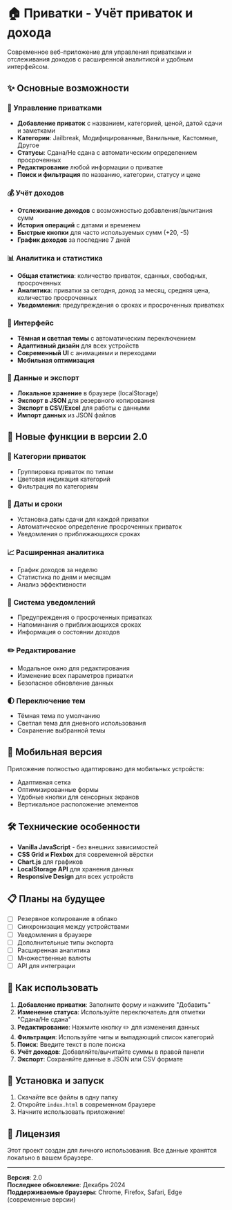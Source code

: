 # 🏠 Приватки - Учёт приваток и дохода

Современное веб-приложение для управления приватками и отслеживания доходов с расширенной аналитикой и удобным интерфейсом.

## ✨ Основные возможности

### 📝 Управление приватками
- **Добавление приваток** с названием, категорией, ценой, датой сдачи и заметками
- **Категории**: Jailbreak, Модифицированные, Ванильные, Кастомные, Другое
- **Статусы**: Сдана/Не сдана с автоматическим определением просроченных
- **Редактирование** любой информации о приватке
- **Поиск и фильтрация** по названию, категории, статусу и цене

### 💰 Учёт доходов
- **Отслеживание доходов** с возможностью добавления/вычитания сумм
- **История операций** с датами и временем
- **Быстрые кнопки** для часто используемых сумм (+20, -5)
- **График доходов** за последние 7 дней

### 📊 Аналитика и статистика
- **Общая статистика**: количество приваток, сданных, свободных, просроченных
- **Аналитика**: приватки за сегодня, доход за месяц, средняя цена, количество просроченных
- **Уведомления**: предупреждения о сроках и просроченных приватках

### 🎨 Интерфейс
- **Тёмная и светлая темы** с автоматическим переключением
- **Адаптивный дизайн** для всех устройств
- **Современный UI** с анимациями и переходами
- **Мобильная оптимизация**

### 💾 Данные и экспорт
- **Локальное хранение** в браузере (localStorage)
- **Экспорт в JSON** для резервного копирования
- **Экспорт в CSV/Excel** для работы с данными
- **Импорт данных** из JSON файлов

## 🚀 Новые функции в версии 2.0

### 🔄 Категории приваток
- Группировка приваток по типам
- Цветовая индикация категорий
- Фильтрация по категориям

### 📅 Даты и сроки
- Установка даты сдачи для каждой приватки
- Автоматическое определение просроченных приваток
- Уведомления о приближающихся сроках

### 📈 Расширенная аналитика
- График доходов за неделю
- Статистика по дням и месяцам
- Анализ эффективности

### 🔔 Система уведомлений
- Предупреждения о просроченных приватках
- Напоминания о приближающихся сроках
- Информация о состоянии доходов

### ✏️ Редактирование
- Модальное окно для редактирования
- Изменение всех параметров приватки
- Безопасное обновление данных

### 🌓 Переключение тем
- Тёмная тема по умолчанию
- Светлая тема для дневного использования
- Сохранение выбранной темы

## 📱 Мобильная версия

Приложение полностью адаптировано для мобильных устройств:
- Адаптивная сетка
- Оптимизированные формы
- Удобные кнопки для сенсорных экранов
- Вертикальное расположение элементов

## 🛠️ Технические особенности

- **Vanilla JavaScript** - без внешних зависимостей
- **CSS Grid и Flexbox** для современной вёрстки
- **Chart.js** для графиков
- **LocalStorage API** для хранения данных
- **Responsive Design** для всех устройств

## 📋 Планы на будущее

- [ ] Резервное копирование в облако
- [ ] Синхронизация между устройствами
- [ ] Уведомления в браузере
- [ ] Дополнительные типы экспорта
- [ ] Расширенная аналитика
- [ ] Множественные валюты
- [ ] API для интеграции

## 🎯 Как использовать

1. **Добавление приватки**: Заполните форму и нажмите "Добавить"
2. **Изменение статуса**: Используйте переключатель для отметки "Сдана/Не сдана"
3. **Редактирование**: Нажмите кнопку ✏️ для изменения данных
4. **Фильтрация**: Используйте чипы и выпадающий список категорий
5. **Поиск**: Введите текст в поле поиска
6. **Учёт доходов**: Добавляйте/вычитайте суммы в правой панели
7. **Экспорт**: Сохраняйте данные в JSON или CSV формате

## 🔧 Установка и запуск

1. Скачайте все файлы в одну папку
2. Откройте `index.html` в современном браузере
3. Начните использовать приложение!

## 📄 Лицензия

Этот проект создан для личного использования. Все данные хранятся локально в вашем браузере.

---

**Версия**: 2.0  
**Последнее обновление**: Декабрь 2024  
**Поддерживаемые браузеры**: Chrome, Firefox, Safari, Edge (современные версии)